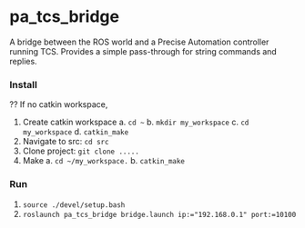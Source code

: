 # pa_tcs_bridge
A bridge between the ROS world and a Precise Automation controller running TCS. Provides a simple pass-through for string commands and replies.

### Install
??
If no catkin workspace,
1. Create catkin workspace
   a. `cd ~`
   b. `mkdir my_workspace`
   c. `cd my_workspace`
   d. `catkin_make`
2. Navigate to src: `cd src` 
3. Clone project: `git clone .....`
4. Make
   a. `cd ~/my_workspace.`
   b. `catkin_make`

### Run
1. `source ./devel/setup.bash`
2. `roslaunch pa_tcs_bridge bridge.launch ip:="192.168.0.1" port:=10100`
